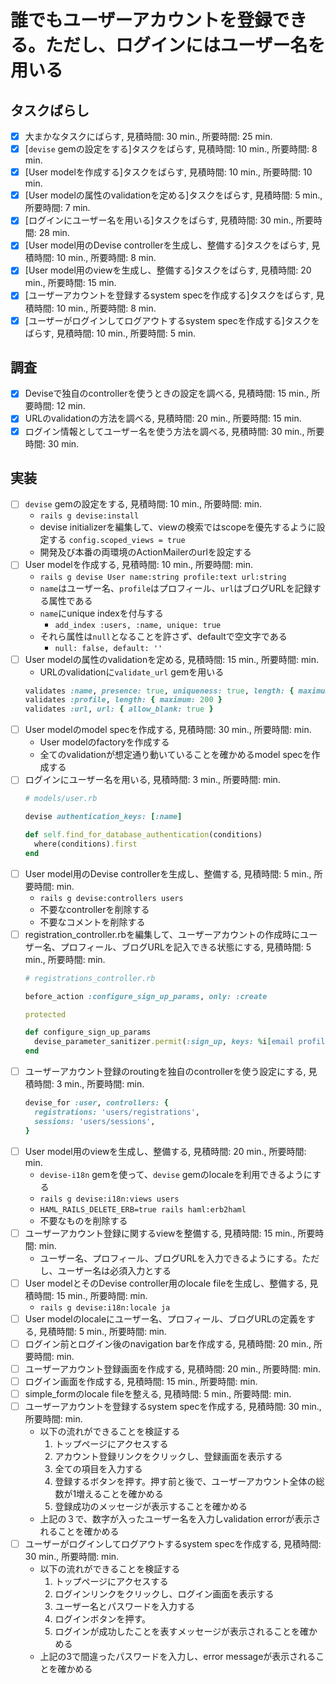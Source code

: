 # 誰でもユーザーアカウントを登録できる。ただし、ログインにはユーザー名を用いる

## タスクばらし

- [x] 大まかなタスクにばらす, 見積時間: 30 min., 所要時間: 25 min.
- [x] [`devise` gemの設定をする]タスクをばらす, 見積時間: 10 min., 所要時間: 8 min.
- [x] [User modelを作成する]タスクをばらす, 見積時間: 10 min., 所要時間: 10 min.
- [x] [User modelの属性のvalidationを定める]タスクをばらす, 見積時間: 5 min., 所要時間: 7 min.
- [x] [ログインにユーザー名を用いる]タスクをばらす, 見積時間: 30 min., 所要時間: 28 min.
- [x] [User model用のDevise controllerを生成し、整備する]タスクをばらす, 見積時間: 10 min., 所要時間: 8 min.
- [x] [User model用のviewを生成し、整備する]タスクをばらす, 見積時間: 20 min., 所要時間: 15 min.
- [x] [ユーザーアカウントを登録するsystem specを作成する]タスクをばらす, 見積時間: 10 min., 所要時間: 8 min.
- [x] [ユーザーがログインしてログアウトするsystem specを作成する]タスクをばらす, 見積時間: 10 min., 所要時間: 5 min.

## 調査

- [x] Deviseで独自のcontrollerを使うときの設定を調べる, 見積時間: 15 min., 所要時間: 12 min.
- [x] URLのvalidationの方法を調べる, 見積時間: 20 min., 所要時間: 15 min.
- [x] ログイン情報としてユーザー名を使う方法を調べる, 見積時間: 30 min., 所要時間: 30 min.

## 実装

- [ ] `devise` gemの設定をする, 見積時間: 10 min., 所要時間: min.
  - `rails g devise:install`
  - devise initializerを編集して、viewの検索ではscopeを優先するように設定する
    `config.scoped_views = true`
  - 開発及び本番の両環境のActionMailerのurlを設定する
- [ ] User modelを作成する, 見積時間: 10 min., 所要時間: min.
  - `rails g devise User name:string profile:text url:string`
  - `name`はユーザー名、`profile`はプロフィール、`url`はブログURLを記録する属性である
  - `name`にunique indexを付与する
    - `add_index :users, :name, unique: true`
  - それら属性は`null`となることを許さず、defaultで空文字である
    - `null: false, default: ''`
- [ ] User modelの属性のvalidationを定める, 見積時間: 15 min., 所要時間: min.
  - URLのvalidationに`validate_url` gemを用いる
  ```ruby
  validates :name, presence: true, uniqueness: true, length: { maximum: 20}, format: { with: /\A[a-zA-Z]+\Z/ }
  validates :profile, length: { maximum: 200 }
  validates :url, url: { allow_blank: true }
  ```
- [ ] User modelのmodel specを作成する, 見積時間: 30 min., 所要時間: min.
  - User modelのfactoryを作成する
  - 全てのvalidationが想定通り動いていることを確かめるmodel specを作成する
- [ ] ログインにユーザー名を用いる, 見積時間: 3 min., 所要時間: min.
  ```ruby
  # models/user.rb

  devise authentication_keys: [:name]

  def self.find_for_database_authentication(conditions)
    where(conditions).first
  end
  ```
- [ ] User model用のDevise controllerを生成し、整備する, 見積時間: 5 min., 所要時間: min.
  - `rails g devise:controllers users`
  - 不要なcontrollerを削除する
  - 不要なコメントを削除する
- [ ] registration_controller.rbを編集して、ユーザーアカウントの作成時にユーザー名、プロフィール、ブログURLを記入できる状態にする, 見積時間: 5 min., 所要時間: min.
  ```ruby
  # registrations_controller.rb

  before_action :configure_sign_up_params, only: :create

  protected

  def configure_sign_up_params
    devise_parameter_sanitizer.permit(:sign_up, keys: %i[email profile url])
  end
  ```
- [ ] ユーザーアカウント登録のroutingを独自のcontrollerを使う設定にする, 見積時間: 3 min., 所要時間: min.
  ```ruby
  devise_for :user, controllers: {
    registrations: 'users/registrations',
    sessions: 'users/sessions',
  }
  ```
- [ ] User model用のviewを生成し、整備する, 見積時間: 20 min., 所要時間: min.
  - `devise-i18n` gemを使って、`devise` gemのlocaleを利用できるようにする
  - `rails g devise:i18n:views users`
  - `HAML_RAILS_DELETE_ERB=true rails haml:erb2haml`
  - 不要なものを削除する
- [ ] ユーザーアカウント登録に関するviewを整備する, 見積時間: 15 min., 所要時間: min.
  - ユーザー名、プロフィール、ブログURLを入力できるようにする。ただし、ユーザー名は必須入力とする
- [ ] User modelとそのDevise controller用のlocale fileを生成し、整備する, 見積時間: 15 min., 所要時間: min.
  - `rails g devise:i18n:locale ja`
- [ ] User modelのlocaleにユーザー名、プロフィール、ブログURLの定義をする, 見積時間: 5 min., 所要時間: min.
- [ ] ログイン前とログイン後のnavigation barを作成する, 見積時間: 20 min., 所要時間: min.
- [ ] ユーザーアカウント登録画面を作成する, 見積時間: 20 min., 所要時間: min.
- [ ] ログイン画面を作成する, 見積時間: 15 min., 所要時間: min.
- [ ] simple_formのlocale fileを整える, 見積時間: 5 min., 所要時間: min.
- [ ] ユーザーアカウントを登録するsystem specを作成する, 見積時間: 30 min., 所要時間: min.
  - 以下の流れができることを検証する
    1. トップページにアクセスする
    2. アカウント登録リンクをクリックし、登録画面を表示する
    3. 全ての項目を入力する
    4. 登録するボタンを押す。押す前と後で、ユーザーアカウント全体の総数が1増えることを確かめる
    5. 登録成功のメッセージが表示することを確かめる
  - 上記の３で、数字が入ったユーザー名を入力しvalidation errorが表示されることを確かめる
- [ ] ユーザーがログインしてログアウトするsystem specを作成する, 見積時間: 30 min., 所要時間: min.
  - 以下の流れができることを検証する
    1. トップページにアクセスする
    2. ログインリンクをクリックし、ログイン画面を表示する
    3. ユーザー名とパスワードを入力する
    4. ログインボタンを押す。
    5. ログインが成功したことを表すメッセージが表示されることを確かめる
  - 上記の3で間違ったパスワードを入力し、error messageが表示されることを確かめる

